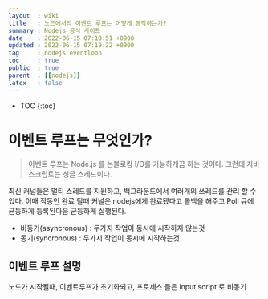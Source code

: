 ```yaml
---
layout  : wiki
title   : 노드에서의 이벤트 루프는 어떻게 동작하는가? 
summary : Nodejs 공식 사이트  
date    : 2022-06-15 07:10:51 +0900
updated : 2022-06-15 07:19:22 +0900
tag     : nodejs eventloop 
toc     : true
public  : true
parent  : [[nodejs]] 
latex   : false
---
```

* TOC
{:toc}

# 이벤트 루프는 무엇인가?
> 이벤트 루프는 Node.js 를 논블로킹 I/O를 가능하게끔 하는 것이다. 그런데 자바스크립트는 싱글 스레드이다. 

최신 커널들은 멀티 스레드를 지원하고, 백그라운드에서 여러개의 쓰레드를 관리 할 수 있다. 이때 작동인 완료 될때 커널은 nodejs에게 완료됐다고 콜백을 해주고 Poll 큐에 균등하게 등록된다음 균등하게 실행된다. 

- 비동기(asyncronous) : 두가지 작업이 동시에 시작하지 않는것
- 동기(syncronous) : 두가지 작업이 동시에 시작하는것

##  이벤트 루프 설명

노드가 시작될때, 이벤트루프가 초기화되고, 프로세스 들은 input script 로 비동기   
 
